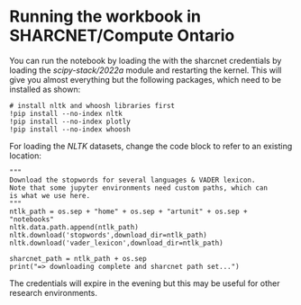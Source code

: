 # Running the workbook in SHARCNET/Compute Ontario

You can run the notebook by loading the with the sharcnet credentials by loading the _scipy-stack/2022a_ module and restarting the kernel.
This will give you almost everything but the following packages, which need to be installed as shown:

```
# install nltk and whoosh libraries first
!pip install --no-index nltk
!pip install --no-index plotly
!pip install --no-index whoosh
```

For loading the _NLTK_ datasets, change the code block to refer to an existing location:

```
"""
Download the stopwords for several languages & VADER lexicon.
Note that some jupyter environments need custom paths, which can 
is what we use here.
"""
ntlk_path = os.sep + "home" + os.sep + "artunit" + os.sep + "notebooks"
nltk.data.path.append(ntlk_path)
nltk.download('stopwords',download_dir=ntlk_path)
nltk.download('vader_lexicon',download_dir=ntlk_path)

sharcnet_path = ntlk_path + os.sep
print("=> downloading complete and sharcnet path set...")
```

The credentials will expire in the evening but this may be useful for other research environments.
